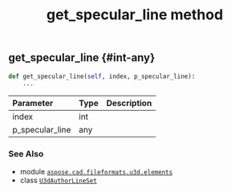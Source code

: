 ﻿---
title: get_specular_line method
second_title: Aspose.CAD for Python via .NET API References
description: 
type: docs
weight: 130
url: /python-net/aspose.cad.fileformats.u3d.elements/u3dauthorlineset/get_specular_line/
is_root: false
---

## get_specular_line {#int-any}





```python
def get_specular_line(self, index, p_specular_line):
    ...
```


| Parameter | Type | Description |
| :- | :- | :- |
| index | int |  |
| p_specular_line | any |  |



### See Also
* module [`aspose.cad.fileformats.u3d.elements`](../../)
* class [`U3dAuthorLineSet`](/cad/python-net/aspose.cad.fileformats.u3d.elements/u3dauthorlineset)
